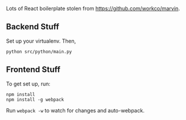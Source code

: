 Lots of React boilerplate stolen from https://github.com/workco/marvin.

Backend Stuff
---

Set up your virtualenv. Then,

    python src/python/main.py

Frontend Stuff
---

To get set up, run:

    npm install
    npm install -g webpack

Run `webpack -w` to watch for changes and auto-webpack.

